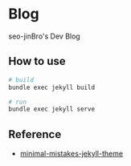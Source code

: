 # Blog

seo-jinBro's Dev Blog

## How to use

```bash
# build
bundle exec jekyll build

# run
bundle exec jekyll serve
```

## Reference

- [minimal-mistakes-jekyll-theme](https://mademistakes.com/work/minimal-mistakes-jekyll-theme/)

